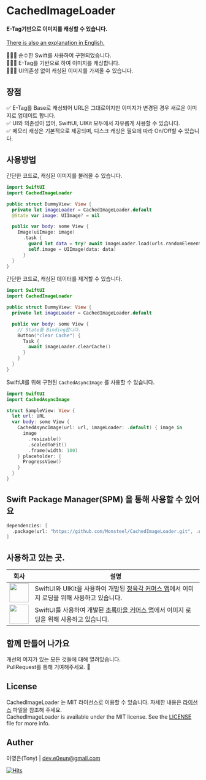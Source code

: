# CachedImageLoader

#### E-Tag기반으로 이미지를 캐싱할 수 있습니다.

[There is also an explanation in English.](https://github.com/Monsteel/CachedImageLoader/tree/main/README_EN.md)

💁🏻‍♂️ 순수한 Swift를 사용하여 구현되었습니다.<br>
💁🏻‍♂️ E-Tag를 기반으로 하여 이미지를 캐싱합니다.<br>
💁🏻‍♂️ UI의존성 없이 캐싱된 이미지를 가져올 수 있습니다.<br>

## 장점

✅ E-Tag를 Base로 캐싱되어 URL은 그대로이지만 이미지가 변경된 경우 새로운 이미지로 업데이트 합니다.<br>
✅ UI와 의존성이 없어, SwiftUI, UIKit 모두에서 자유롭게 사용할 수 있습니다.<br>
✅ 메모리 캐싱은 기본적으로 제공되며, 디스크 캐싱은 필요에 따라 On/Off할 수 있습니다.<br>

## 사용방법

간단한 코드로, 캐싱된 이미지를 불러올 수 있습니다.<br>

```swift
import SwiftUI
import CachedImageLoader

public struct DummyView: View {
  private let imageLoader = CachedImageLoader.default
  @State var image: UIImage? = nil

  public var body: some View {
    Image(uiImage: image)
      .task {
        guard let data = try? await imageLoader.load(urls.randomElement()) else { return }
        self.image = UIImage(data: data)
      }
  }
}
```

간단한 코드로, 캐싱된 데이터를 제거할 수 있습니다.<br>

```swift
import SwiftUI
import CachedImageLoader

public struct DummyView: View {
  private let imageLoader = CachedImageLoader.default

  public var body: some View {
    // State를 Binding합니다.
    Button("clear Cache") {
      Task {
        await imageLoader.clearCache()
      }
    }
  }
}
```

SwiftUI를 위해 구현된 `CachedAsyncImage` 를 사용할 수 있습니다.<br>

```swift
import SwiftUI
import CachedAsyncImage

struct SampleView: View {
  let url: URL
  var body: some View {
    CachedAsyncImage(url: url, imageLoader: .default) { image in
      image
        .resizable()
        .scaledToFit()
        .frame(width: 100)
    } placeholder: {
      ProgressView()
    }
  }
}
```

## Swift Package Manager(SPM) 을 통해 사용할 수 있어요

```swift
dependencies: [
  .package(url: "https://github.com/Monsteel/CachedImageLoader.git", .upToNextMajor(from: "0.0.1"))
]
```

## 사용하고 있는 곳.

| 회사                                                                                                    | 설명                                                                                                                                                                                                                                   |
| ------------------------------------------------------------------------------------------------------- | -------------------------------------------------------------------------------------------------------------------------------------------------------------------------------------------------------------------------------------- |
| <img src="https://github.com/user-attachments/assets/ddca8614-c940-425c-a0d1-6a0e8f9d2458" height="50"> | SwiftUI와 UIKit을 사용하여 개발된 [정육각 커머스 앱](https://apps.apple.com/kr/app/%EC%A0%95%EC%9C%A1%EA%B0%81-%EC%96%B8%EC%A0%9C%EB%82%98-%EC%B4%88%EC%8B%A0%EC%84%A0/id1490984523)에서 이미지 로딩을 위해 사용하고 있습니다.         |
| <img src="https://github.com/user-attachments/assets/f699bbbe-16ff-4c33-a4de-0dadd9d836e6" height="50"> | SwiftUI를 사용하여 개발된 [초록마을 커머스 앱](https://apps.apple.com/kr/app/%EC%B4%88%EB%A1%9D%EB%A7%88%EC%9D%84-%EC%B9%9C%ED%99%98%EA%B2%BD-%EC%9C%A0%EA%B8%B0%EB%86%8D-no-1/id1144455477)에서 이미지 로딩을 위해 사용하고 있습니다. |

## 함께 만들어 나가요

개선의 여지가 있는 모든 것들에 대해 열려있습니다.<br>
PullRequest를 통해 기여해주세요. 🙏

## License

CachedImageLoader 는 MIT 라이선스로 이용할 수 있습니다. 자세한 내용은 [라이선스](https://github.com/Monsteel/CachedImageLoader/tree/main/LICENSE) 파일을 참조해 주세요.<br>
CachedImageLoader is available under the MIT license. See the [LICENSE](https://github.com/Monsteel/CachedImageLoader/tree/main/LICENSE) file for more info.

## Auther

이영은(Tony) | dev.e0eun@gmail.com

[![Hits](https://hits.seeyoufarm.com/api/count/incr/badge.svg?url=https%3A%2F%2Fgithub.com%2FMonsteel%2FCachedImageLoader&count_bg=%2379C83D&title_bg=%23555555&icon=&icon_color=%23E7E7E7&title=hits&edge_flat=false)](https://hits.seeyoufarm.com)
